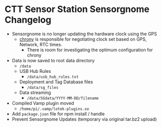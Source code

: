 # CTT Sensor Station Sensorgnome Changelog

- Sensorgnome is no longer updating the hardware clock using the GPS
    - [chrony](https://chrony.tuxfamily.org/) is responsible for negotiating clock set based on GPS, Network, RTC times.
        - There is room for investigating the optimum configuration for chrony
- Data is now saved to root data directory
    - `/data`
    - USB Hub Rules
        - `/data/usb_hub_rules.txt`
    - Deployment and Tag Database files
        - `/data/sg_files`
    - Data streaming
        - `/data/SGdata/YYYY-MM-DD/filename`
- Compiled Vamp plugin moved
    - `/home/pi/.vamp/lotek-plugins.so`
- Add `package.json` file for npm install / handle
- Prevent Sensorgnome Updates (temporary via original tar.bz2 upload)
